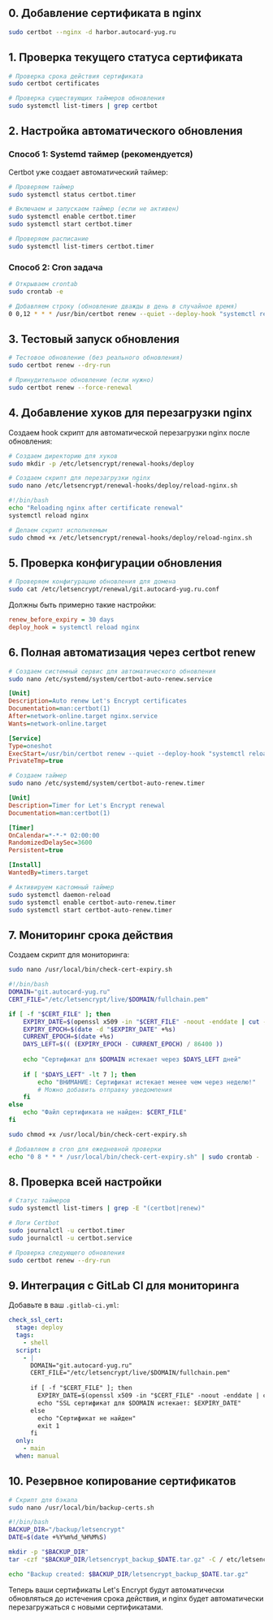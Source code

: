 
## 0. **Добавление сертификата в nginx**
```bash
sudo certbot --nginx -d harbor.autocard-yug.ru
```

## 1. **Проверка текущего статуса сертификата**

```bash
# Проверка срока действия сертификата
sudo certbot certificates

# Проверка существующих таймеров обновления
sudo systemctl list-timers | grep certbot
```

## 2. **Настройка автоматического обновления**

### Способ 1: Systemd таймер (рекомендуется)
Certbot уже создает автоматический таймер:

```bash
# Проверяем таймер
sudo systemctl status certbot.timer

# Включаем и запускаем таймер (если не активен)
sudo systemctl enable certbot.timer
sudo systemctl start certbot.timer

# Проверяем расписание
sudo systemctl list-timers certbot.timer
```

### Способ 2: Cron задача
```bash
# Открываем crontab
sudo crontab -e

# Добавляем строку (обновление дважды в день в случайное время)
0 0,12 * * * /usr/bin/certbot renew --quiet --deploy-hook "systemctl reload nginx"
```

## 3. **Тестовый запуск обновления**

```bash
# Тестовое обновление (без реального обновления)
sudo certbot renew --dry-run

# Принудительное обновление (если нужно)
sudo certbot renew --force-renewal
```

## 4. **Добавление хуков для перезагрузки nginx**

Создаем hook скрипт для автоматической перезагрузки nginx после обновления:

```bash
# Создаем директорию для хуков
sudo mkdir -p /etc/letsencrypt/renewal-hooks/deploy

# Создаем скрипт для перезагрузки nginx
sudo nano /etc/letsencrypt/renewal-hooks/deploy/reload-nginx.sh
```

```bash
#!/bin/bash
echo "Reloading nginx after certificate renewal"
systemctl reload nginx
```

```bash
# Делаем скрипт исполняемым
sudo chmod +x /etc/letsencrypt/renewal-hooks/deploy/reload-nginx.sh
```

## 5. **Проверка конфигурации обновления**

```bash
# Проверяем конфигурацию обновления для домена
sudo cat /etc/letsencrypt/renewal/git.autocard-yug.ru.conf
```

Должны быть примерно такие настройки:
```ini
renew_before_expiry = 30 days
deploy_hook = systemctl reload nginx
```

## 6. **Полная автоматизация через certbot renew**

```bash
# Создаем системный сервис для автоматического обновления
sudo nano /etc/systemd/system/certbot-auto-renew.service
```

```ini
[Unit]
Description=Auto renew Let's Encrypt certificates
Documentation=man:certbot(1)
After=network-online.target nginx.service
Wants=network-online.target

[Service]
Type=oneshot
ExecStart=/usr/bin/certbot renew --quiet --deploy-hook "systemctl reload nginx"
PrivateTmp=true
```

```bash
# Создаем таймер
sudo nano /etc/systemd/system/certbot-auto-renew.timer
```

```ini
[Unit]
Description=Timer for Let's Encrypt renewal
Documentation=man:certbot(1)

[Timer]
OnCalendar=*-*-* 02:00:00
RandomizedDelaySec=3600
Persistent=true

[Install]
WantedBy=timers.target
```

```bash
# Активируем кастомный таймер
sudo systemctl daemon-reload
sudo systemctl enable certbot-auto-renew.timer
sudo systemctl start certbot-auto-renew.timer
```

## 7. **Мониторинг срока действия**

Создаем скрипт для мониторинга:

```bash
sudo nano /usr/local/bin/check-cert-expiry.sh
```

```bash
#!/bin/bash
DOMAIN="git.autocard-yug.ru"
CERT_FILE="/etc/letsencrypt/live/$DOMAIN/fullchain.pem"

if [ -f "$CERT_FILE" ]; then
    EXPIRY_DATE=$(openssl x509 -in "$CERT_FILE" -noout -enddate | cut -d= -f2)
    EXPIRY_EPOCH=$(date -d "$EXPIRY_DATE" +%s)
    CURRENT_EPOCH=$(date +%s)
    DAYS_LEFT=$(( (EXPIRY_EPOCH - CURRENT_EPOCH) / 86400 ))
    
    echo "Сертификат для $DOMAIN истекает через $DAYS_LEFT дней"
    
    if [ "$DAYS_LEFT" -lt 7 ]; then
        echo "ВНИМАНИЕ: Сертификат истекает менее чем через неделю!"
        # Можно добавить отправку уведомления
    fi
else
    echo "Файл сертификата не найден: $CERT_FILE"
fi
```

```bash
sudo chmod +x /usr/local/bin/check-cert-expiry.sh

# Добавляем в cron для ежедневной проверки
echo "0 8 * * * /usr/local/bin/check-cert-expiry.sh" | sudo crontab -
```

## 8. **Проверка всей настройки**

```bash
# Статус таймеров
sudo systemctl list-timers | grep -E "(certbot|renew)"

# Логи Certbot
sudo journalctl -u certbot.timer
sudo journalctl -u certbot.service

# Проверка следующего обновления
sudo certbot renew --dry-run
```

## 9. **Интеграция с GitLab CI для мониторинга**

Добавьте в ваш `.gitlab-ci.yml`:

```yaml
check_ssl_cert:
  stage: deploy
  tags:
    - shell
  script:
    - |
      DOMAIN="git.autocard-yug.ru"
      CERT_FILE="/etc/letsencrypt/live/$DOMAIN/fullchain.pem"
      
      if [ -f "$CERT_FILE" ]; then
        EXPIRY_DATE=$(openssl x509 -in "$CERT_FILE" -noout -enddate | cut -d= -f2)
        echo "SSL сертификат для $DOMAIN истекает: $EXPIRY_DATE"
      else
        echo "Сертификат не найден"
        exit 1
      fi
  only:
    - main
  when: manual
```

## 10. **Резервное копирование сертификатов**

```bash
# Скрипт для бэкапа
sudo nano /usr/local/bin/backup-certs.sh
```

```bash
#!/bin/bash
BACKUP_DIR="/backup/letsencrypt"
DATE=$(date +%Y%m%d_%H%M%S)

mkdir -p "$BACKUP_DIR"
tar -czf "$BACKUP_DIR/letsencrypt_backup_$DATE.tar.gz" -C / etc/letsencrypt

echo "Backup created: $BACKUP_DIR/letsencrypt_backup_$DATE.tar.gz"
```

Теперь ваши сертификаты Let's Encrypt будут автоматически обновляться до истечения срока действия, и nginx будет автоматически перезагружаться с новыми сертификатами.